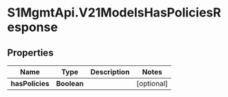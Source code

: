 # S1MgmtApi.V21ModelsHasPoliciesResponse

## Properties
Name | Type | Description | Notes
------------ | ------------- | ------------- | -------------
**hasPolicies** | **Boolean** |  | [optional] 


